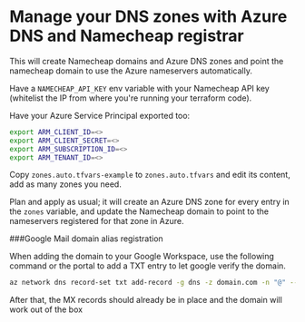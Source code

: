 # Manage your DNS zones with Azure DNS and Namecheap registrar

This will create Namecheap domains and Azure DNS zones and point the namecheap domain to use the Azure nameservers automatically. 

Have a `NAMECHEAP_API_KEY` env variable with your Namecheap API key (whitelist the IP from where you're running your terraform code).

Have your Azure Service Principal exported too:

```bash
export ARM_CLIENT_ID=<>
export ARM_CLIENT_SECRET=<>
export ARM_SUBSCRIPTION_ID=<>
export ARM_TENANT_ID=<>
```

Copy `zones.auto.tfvars-example` to `zones.auto.tfvars` and edit its content, add as many zones you need. 

Plan and apply as usual; it will create an Azure DNS zone for every entry in the `zones` variable, and update the Namecheap domain to point to the nameservers registered for that zone in Azure.

###Google Mail domain alias registration

When adding the domain to your Google Workspace, use the following command or the portal to add a TXT entry to let google verify the domain. 

```bash
az network dns record-set txt add-record -g dns -z domain.com -n "@" --value "txt_verification_from_google"

```

After that, the MX records should already be in place and the domain will work out of the box